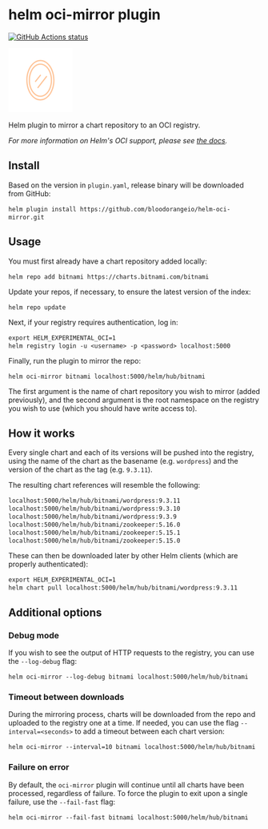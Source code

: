 # helm oci-mirror plugin

[![GitHub Actions status](https://github.com/bloodorangeio/helm-oci-mirror/workflows/build/badge.svg)](https://github.com/bloodorangeio/helm-oci-mirror/actions?query=workflow%3Abuild)

![](https://raw.githubusercontent.com/bloodorangeio/helm-oci-mirror/master/helm-oci-mirror.png)

Helm plugin to mirror a chart repository to an OCI registry.

*For more information on Helm's OCI support, please see [the docs](https://helm.sh/docs/topics/registries/).*

## Install
Based on the version in `plugin.yaml`, release binary will be downloaded from GitHub:

```
helm plugin install https://github.com/bloodorangeio/helm-oci-mirror.git
```

## Usage

You must first already have a chart repository added locally:
```
helm repo add bitnami https://charts.bitnami.com/bitnami
```

Update your repos, if necessary, to ensure the latest version of the index:
```
helm repo update
```

Next, if your registry requires authentication, log in:
```
export HELM_EXPERIMENTAL_OCI=1
helm registry login -u <username> -p <password> localhost:5000
```

Finally, run the plugin to mirror the repo:
```
helm oci-mirror bitnami localhost:5000/helm/hub/bitnami
```

The first argument is the name of chart repository you wish to mirror (added previously), and the second argument is the root namespace on the registry you wish to use (which you should have write access to).


## How it works

Every single chart and each of its versions will be pushed into the registry, using the name of the chart as the basename (e.g. `wordpress`) and the version of the chart as the tag (e.g. `9.3.11`).

The resulting chart references will resemble the following:
```
localhost:5000/helm/hub/bitnami/wordpress:9.3.11
localhost:5000/helm/hub/bitnami/wordpress:9.3.10
localhost:5000/helm/hub/bitnami/wordpress:9.3.9
localhost:5000/helm/hub/bitnami/zookeeper:5.16.0
localhost:5000/helm/hub/bitnami/zookeeper:5.15.1
localhost:5000/helm/hub/bitnami/zookeeper:5.15.0
```

These can then be downloaded later by other Helm clients (which are properly authenticated):
```
export HELM_EXPERIMENTAL_OCI=1
helm chart pull localhost:5000/helm/hub/bitnami/wordpress:9.3.11
```

## Additional options

### Debug mode

If you wish to see the output of HTTP requests to the registry, you can use the `--log-debug` flag:
```
helm oci-mirror --log-debug bitnami localhost:5000/helm/hub/bitnami
```

### Timeout between downloads

During the mirroring process, charts will be downloaded from the repo and uploaded to the registry one at a time. If needed, you can use the flag `--interval=<seconds>` to add a timeout between each chart version:

```
helm oci-mirror --interval=10 bitnami localhost:5000/helm/hub/bitnami
```

### Failure on error
By default, the `oci-mirror` plugin will continue until all charts have been processed, regardless of failure. To force the plugin to exit upon a single failure, use the `--fail-fast` flag:

```
helm oci-mirror --fail-fast bitnami localhost:5000/helm/hub/bitnami
```
